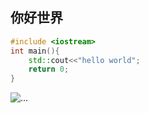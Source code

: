 ## 你好世界

~~~ cpp
#include <iostream>
int main(){
    std::cout<<"hello world";
    return 0;
}
~~~

![...](https://jjkls.com/img/202204141942083.png)

